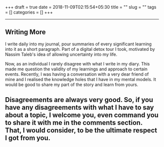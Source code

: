 +++ 
draft = true
date = 2018-11-09T02:15:54+05:30
title = ""
slug = "" 
tags = []
categories = []
+++


---------
## Writing More 

I write daily into my journal, pour summaries of every significant learning into it as a short paragraph. Part of a digital detox tour I took, motivated by Nassim Taleb's idea of allowing uncertainty into my life.

Now, as an individual I rarely disagree with what I write in my diary. This made me question the validity of my learnings and approach to certain events. Recently, I was having a conversation with a very dear friend of mine and I realised the knowledge holes that I have in my mental models. It would be good to share my part of the story and learn from yours.

Disagreements are always very good. So, if you have any disagreements with what I have to say about a topic, I welcome you, even command you to share it with me in the comments section. That, I would consider, to be the ultimate respect I got from you.
-------------
